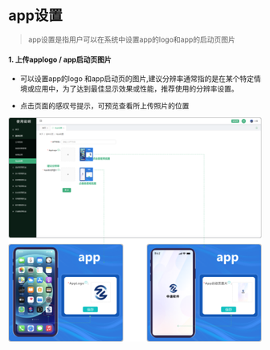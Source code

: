 # app设置

> app设置是指用户可以在系统中设置app的logo和app的启动页图片

#### 1. 上传applogo / app启动页图片

* 可以设置app的logo 和app启动页的图片,建议分辨率通常指的是在某个特定情境或应用中，为了达到最佳显示效果或性能，推荐使用的分辨率设置。

* 点击页面的感叹号提示，可预览查看所上传照片的位置

![如图所示](../file/app.png)

